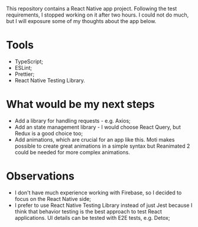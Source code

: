 This repository contains a React Native app project. Following the test requirements, I stopped working on it after two hours. I could not do much, but I will exposure some of my thoughts about the app below.

# Tools

- TypeScript;
- ESLint;
- Prettier;
- React Native Testing Library.

# What would be my next steps

- Add a library for handling requests - e.g. Axios;
- Add an state management library - I would choose React Query, but Redux is a good choice too;
- Add animations, which are crucial for an app like this. Moti makes possible to create great animations in a simple syntax but Reanimated 2 could be needed for more complex animations.

# Observations

- I don't have much experience working with Firebase, so I decided to focus on the React Native side;
- I prefer to use React Native Testing Library instead of just Jest because I think that behavior testing is the best approach to test React applications. UI details can be tested with E2E tests, e.g. Detox;
